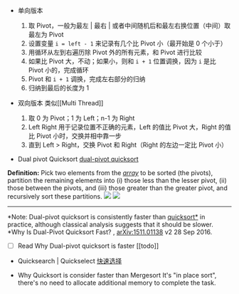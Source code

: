 - 单向版本
  1. 取 Pivot，一般为最左 | 最右 | 或者中间随机后和最左右换位置（中间）取最左为 Pivot
  2. 设置变量 `i = left - 1` 来记录有几个比 Pivot 小（最开始是 0 个小于）
  3. 用循环从左到右遍历除 Pivot 外的所有元素，和 Pivot 进行比较
  4. 如果比 Pivot 大，不动；如果小，则和 `i + 1` 位置调换，因为 `i` 是比 Pivot 小的，完成循环
  5. Pivot 和 `i + 1` 调换，完成左右部分的归纳
  6. 归纳到最后的长度为 1

- 双向版本 类似[[Multi Thread]]
  1. 取 0 为 Pivot；1 为 Left；n-1 为 Right
  2. Left Right 用于记录位置不正确的元素，Left 的值比 Pivot 大，Right 的值比 Pivot 小时，交换并相中靠一步
  3. 直到 Left > Right，交换 Pivot 和 Right（Right 的左边一定比 Pivot 小）

- Dual pivot Quicksort
[dual-pivot quicksort](https://xlinux.nist.gov/dads/HTML/dualPivotQuicksort.html)

**Definition:** Pick two elements from the [_array_](https://xlinux.nist.gov/dads/HTML/array.html) to be sorted (the pivots), partition the remaining elements into (i) those less than the lesser pivot, (ii) those between the pivots, and (iii) those greater than the greater pivot, and recursively sort these partitions.
![](https://s2.loli.net/2022/02/24/F7HtqrQAxLMal9I.png)
![](https://s2.loli.net/2022/02/24/cMhQvrFDpTBiJ2G.png)


***

  *Note: Dual-pivot quicksort is consistently faster than [quicksort*](https://xlinux.nist.gov/dads/HTML/quicksort.html) in practice, although classical analysis suggests that it should be slower. *Why Is Dual-Pivot Quicksort Fast? , [arXiv:1511.01138](https://arxiv.org/pdf/1511.01138.pdf) v2 28 Sep 2016.

  - [ ] Read Why Dual-pivot quicksort is faster [[todo]]

- Quicksearch | Quickselect
  [快速选择](https://www.geeksforgeeks.org/quickselect-algorithm/)

- Why Quicksort is consider faster than Mergesort
  It's "in place sort", there's no need to allocate additional memory to complete the task.
